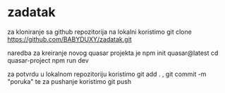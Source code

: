 # zadatak

za kloniranje sa github repozitorija na lokalni koristimo git clone https://github.com/BABYDUXY/zadatak.git

naredba za kreiranje novog quasar projekta je npm init quasar@latest
cd quasar-project
npm run dev



za potvrdu u lokalnom repozitoriju koristimo git add . , git commit -m "poruka"
te za pushanje koristimo git push